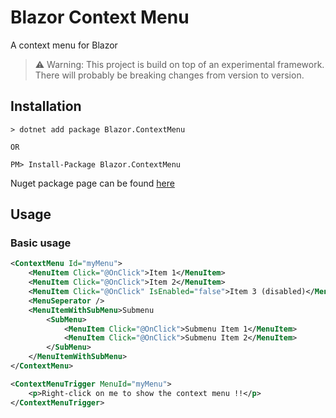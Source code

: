# Blazor Context Menu

A context menu for Blazor 


> ⚠️ Warning: This project is build on top of an experimental framework. There will probably be breaking changes from version to version.



## Installation

```
> dotnet add package Blazor.ContextMenu

OR

PM> Install-Package Blazor.ContextMenu
```
Nuget package page can be found [here](https://www.nuget.org/packages/Blazor.ContextMenu)

## Usage

### Basic usage

```xml
<ContextMenu Id="myMenu">
    <MenuItem Click="@OnClick">Item 1</MenuItem>
    <MenuItem Click="@OnClick">Item 2</MenuItem>
    <MenuItem Click="@OnClick" IsEnabled="false">Item 3 (disabled)</MenuItem>
    <MenuSeperator />
    <MenuItemWithSubMenu>Submenu
        <SubMenu>
            <MenuItem Click="@OnClick">Submenu Item 1</MenuItem>
            <MenuItem Click="@OnClick">Submenu Item 2</MenuItem>
        </SubMenu>
    </MenuItemWithSubMenu>
</ContextMenu>

<ContextMenuTrigger MenuId="myMenu">
    <p>Right-click on me to show the context menu !!</p>
</ContextMenuTrigger>

```